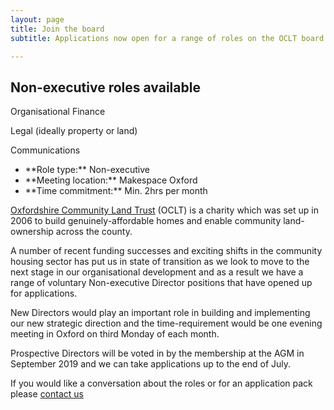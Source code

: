```yaml
---
layout: page
title: Join the board
subtitle: Applications now open for a range of roles on the OCLT board

---
```

## Non-executive roles available

Organisational Finance

Legal (ideally property or land)

Communications

<div class="pullout-box">   
<ul>   
<li>  
**Role type:** Non-executive  
</li>   
<li>  
**Meeting location:** Makespace Oxford  
</li>  
<li>  
**Time commitment:** Min. 2hrs per month  
</li>   
</ul>   
</div>

[Oxfordshire Community Land Trust](http://oclt.org.uk/content/information) (OCLT) is a charity which was set up in 2006 to build genuinely-affordable homes and enable community land-ownership across the county.

A number of recent funding successes and exciting shifts in the community housing sector has put us in state of transition as we look to move to the next stage in our organisational development and as a result we have a range of voluntary Non-executive Director positions that have opened up for applications.

New Directors would play an important role in building and implementing our new strategic direction and the time-requirement would be one evening meeting in Oxford on third Monday of each month.

Prospective Directors will be voted in by the membership at the AGM in September 2019 and we can take applications up to the end of July.

If you would like a conversation about the roles or for an application pack please [contact us](https://www.oclt.org.uk/contact/)